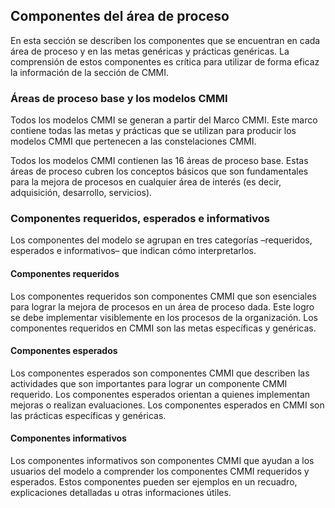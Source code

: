 ## Componentes del área de proceso

En esta sección se describen los componentes que se encuentran en cada área de proceso y en las metas genéricas y prácticas genéricas. La comprensión de estos componentes es crítica para utilizar de forma
eficaz la información de la sección de CMMI.

### Áreas de proceso base y los modelos CMMI

Todos los modelos CMMI se generan a partir del Marco CMMI. Este marco contiene todas las metas y prácticas que se utilizan para producir los modelos CMMI que pertenecen a las constelaciones CMMI.

Todos los modelos CMMI contienen las 16 áreas de proceso base. Estas áreas de proceso cubren los conceptos básicos que son fundamentales para la mejora de procesos en cualquier área de interés (es decir, adquisición, desarrollo, servicios).

### Componentes requeridos, esperados e informativos

Los componentes del modelo se agrupan en tres categorías –requeridos, esperados e informativos– que indican cómo interpretarlos.

#### Componentes requeridos

Los componentes requeridos son componentes CMMI que son esenciales para lograr la mejora de procesos en un área de proceso dada. Este logro se debe implementar visiblemente en los procesos de la organización. Los componentes requeridos en CMMI son las metas específicas y genéricas.

#### Componentes esperados

Los componentes esperados son componentes CMMI que describen las actividades que son importantes para lograr un componente CMMI requerido. Los componentes esperados orientan a quienes implementan mejoras o realizan evaluaciones. Los componentes esperados en
CMMI son las prácticas específicas y genéricas.

#### Componentes informativos

Los componentes informativos son componentes CMMI que ayudan a los usuarios del modelo a comprender los componentes CMMI requeridos y esperados. Estos componentes pueden ser ejemplos en un recuadro, explicaciones detalladas u otras informaciones útiles.